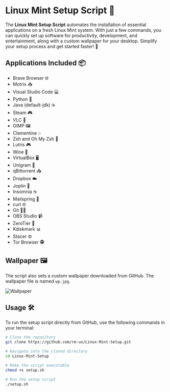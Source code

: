 # Linux Mint Setup Script 🚀

The **Linux Mint Setup Script** automates the installation of essential applications on a fresh Linux Mint system. With just a few commands, you can quickly set up software for productivity, development, and entertainment, along with a custom wallpaper for your desktop. Simplify your setup process and get started faster! 🚀

## Applications Included 📦

- Brave Browser 🌐
- Motrix 📥
- Visual Studio Code 💻
- Python 🐍
- Java (default-jdk) ☕
- Steam 🎮
- VLC 🎥
- GIMP 🖼️
- Clementine 🎶
- Zsh and Oh My Zsh 🐚
- Lutris 🎮
- Wine 🍷
- VirtualBox 🖥️
- Unigram 📱
- qBittorrent 📥
- Dropbox ☁️
- Joplin 📝
- Insomnia ☕
- Mailspring 📧
- curl 🌐
- Git 🧑‍💻
- OBS Studio 📹
- ZeroTier 🔗
- Kdiskmark 📊
- Stacer ⚙️
- Tor Browser 🕵️

## Wallpaper 🖼️

The script also sets a custom wallpaper downloaded from GitHub. The wallpaper file is named `wp.jpg`.

![Wallpaper](https://github.com/rm-ux/Linux-Mint-Setup/raw/main/wp.jpg)

## Usage 🛠️

To run the setup script directly from GitHub, use the following commands in your terminal:

```bash
# Clone the repository
git clone https://github.com/rm-ux/Linux-Mint-Setup.git

# Navigate into the cloned directory
cd Linux-Mint-Setup

# Make the script executable
chmod +x setup.sh

# Run the setup script
./setup.sh
